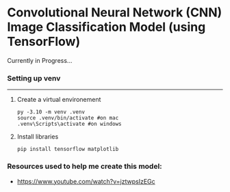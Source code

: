 # Convolutional Neural Network (CNN) Image Classification Model (using TensorFlow)

Currently in Progress... <br>

### Setting up venv 
- - -
1. Create a virtual environement
    ```
    py -3.10 -m venv .venv
    source .venv/bin/activate #on mac
    .venv\Scripts\activate #on windows
    ```
2. Install libraries
   ```
   pip install tensorflow matplotlib 
   ```
   
### Resources used to help me create this model:
- https://www.youtube.com/watch?v=jztwpsIzEGc
